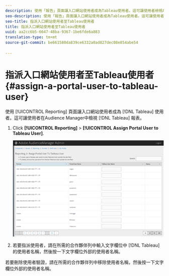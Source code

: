 ```yaml
---
description: 使用「報告」頁面讓入口網站使用者成為Tableau使用者。這可讓使用者檢視Audience Manager中的Tableau報表。
seo-description: 使用「報告」頁面讓入口網站使用者成為Tableau使用者。這可讓使用者檢視Audience Manager中的Tableau報表。
seo-title: 指派入口網站使用者至Tableau使用者
title: 指派入口網站使用者至Tableau使用者
uuid: aa2cc6b5-6647-48ba-9367-1be6fde6a883
translation-type: tm+mt
source-git-commit: be661580da839ce6332a0ad827dec08e854abe54

---
```



# 指派入口網站使用者至Tableau使用者 {#assign-a-portal-user-to-tableau-user}

<!-- t_tabeau.xml -->

使用 [!UICONTROL Reporting] 頁面讓入口網站使用者成為 [!DNL Tableau] 使用者。這可讓使用者在Audience Manager中檢視 [!DNL Tableau] 報表。

1. Click **[!UICONTROL Reporting]** &gt; **[!UICONTROL Assign Portal User to Tableau User]**.

   ![](assets/tableau.png)

1. 若要指派使用者，請在所需的合作夥伴列中輸入文字欄位中 [!DNL Tableau] 的使用者名稱，然後按一下文字欄位外部的使用者名稱。

若要刪除使用者驗證，請在所需的合作夥伴列中移除使用者名稱，然後按一下文字欄位外部的使用者名稱。
